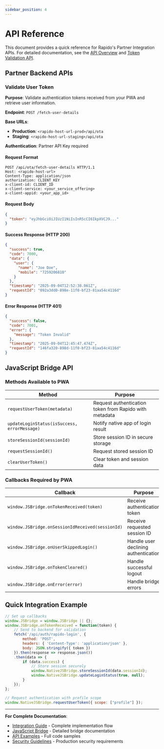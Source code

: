 ```yaml
---
sidebar_position: 4
---
```

# API Reference

This document provides a quick reference for Rapido's Partner Integration APIs. For detailed documentation, see the [API Overview](./api/overview.md) and [Token Validation API](./api/token-validation.md).

## Partner Backend APIs

### Validate User Token

**Purpose**: Validate authentication tokens received from your PWA and retrieve user information.

**Endpoint**: `POST /fetch-user-details`

**Base URLs**:
- **Production**: `<rapido-host-url-prod>/api/ota`
- **Staging**: `<rapido-host-url-staging>/api/ota`

**Authentication**: Partner API Key required

#### Request Format
```http
POST /api/ota/fetch-user-details HTTP/1.1
Host: <rapido-host-url>
Content-Type: application/json
authorization: CLIENT_KEY
x-client-id: CLIENT_ID
x-client-service: <your_service_offering>
x-client-appid: <your_app_id>
```

#### Request Body
```json
{
  "token": "eyJhbGciOiJIUzI1NiIsInR5cCI6IkpXVCJ9..."
}
```

#### Success Response (HTTP 200)
```json
{
  "success": true,
  "code": 7000,
  "data": {
    "user": {
      "name": "Joe Doe",
      "mobile": "7259206810"
    }
  },
  "timestamp": "2025-09-04T12:52:38.061Z",
  "requestId": "092a3dd0-898e-11f0-bf23-81aa54c4116d"
}
```

#### Error Response (HTTP 401)
```json
{
  "success": false,
  "code": 7001,
  "error": {
    "message": "Token Invalid"
  },
  "timestamp": "2025-09-04T12:45:47.474Z",
  "requestId": "146fa320-898d-11f0-bf23-81aa54c4116d"
}
```

## JavaScript Bridge API

### Methods Available to PWA

| Method | Purpose |
|--------|---------|
| `requestUserToken(metadata)` | Request authentication token from Rapido with metadata |
| `updateLoginStatus(isSuccess, errorMessage)` | Notify native app of login result |
| `storeSessionId(sessionId)` | Store session ID in secure storage |
| `requestSessionId()` | Request stored session ID |
| `clearUserToken()` | Clear token and session data |

### Callbacks Required by PWA

| Callback | Purpose |
|----------|---------|
| `window.JSBridge.onTokenReceived(token)` | Receive authentication token |
| `window.JSBridge.onSessionIdReceived(sessionId)` | Receive requested session ID |
| `window.JSBridge.onUserSkippedLogin()` | Handle user declining authentication |
| `window.JSBridge.onTokenCleared()` | Handle successful logout |
| `window.JSBridge.onError(error)` | Handle bridge errors |

## Quick Integration Example

```javascript
// Set up callbacks
window.JSBridge = window.JSBridge || {};
window.JSBridge.onTokenReceived = function(token) {
    // Send to backend for validation
    fetch('/api/auth/rapido-login', {
        method: 'POST',
        headers: { 'Content-Type': 'application/json' },
        body: JSON.stringify({ token })
    }).then(response => response.json())
    .then(data => {
        if (data.success) {
            // Store session securely
            window.NativeJSBridge.storeSessionId(data.sessionId);
            window.NativeJSBridge.updateLoginStatus(true, null);
        }
    });
};

// Request authentication with profile scope
window.NativeJSBridge.requestUserToken({ scope: ["profile"] });
```

---

**For Complete Documentation**:
- [Integration Guide](./integration/basics.md) - Complete implementation flow
- [JavaScript Bridge](./integration/javascript-bridge.md) - Detailed bridge documentation  
- [API Examples](./api/examples.md) - Full code samples
- [Security Guidelines](./security.md) - Production security requirements